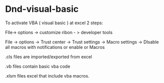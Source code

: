 # Dnd-visual-basic

To activate VBA ( visual basic ) at excel 2 steps:

FIle-> options -> customize ribon - > developer tools


File -> options -> Trust center -> Trust settings -> Macro settings -> DIsable all macros with notifications or enable or Macros


.cls files are imported/exported from excel

.vb  files contain basic vba code

.xlsm files excel that include vba macros.


